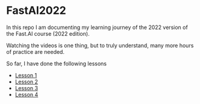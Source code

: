 # FastAI2022

In this repo I am documenting my learning journey of the 2022 version of the Fast.AI course (2022 edition).

Watching the videos is one thing, but to truly understand, many more hours of practice are needed.

So far, I have done the following lessons

* [Lesson 1](/lesson01/lesson01.md)
* [Lesson 2](/lesson02/lesson02.md)
* [Lesson 3](/lesson03/lesson03.md)
* [Lesson 4](/lesson04/lesson04.md)
